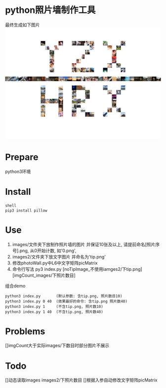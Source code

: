 # python照片墙制作工具

最终生成如下图片
![最终生成的图片](https://github.com/HeraNxU/photoWall/blob/master/PhotoWall.png)

# Prepare
python3环境

# Install
```
shell
pip3 install pillow
```
# Use
1. images/文件夹下放制作照片墙的图片 并保证10张及以上, 请提前命名[照片序号].png, 从0开始计数, 如'0.png', 
2. images2/文件夹下放文字图片 并命名为'tip.png'
3. 修改photoWall.py中L6中文字矩阵picMatrix 
4. 命令行写法
py3 index.py [noTipImage_不使用iamges2/下tip.png] [imgCount_images/下照片数目]

组合demo
```
python3 index.py       (默认参数: 含tip.png, 照片数目10)
python3 index.py 0 40  (效果最好的命令: 含tip.png 照片数40)
python3 index.py 1     (不含tip.png, 照片数10)
python3 index.py 1 40  (不含tip.png, 照片数40)
```
# Problems
[]imgCount大于实际images/下数目时部分图片不展示

# Todo
[]动态读取images images2/下照片数目
[]根据入参自动修改文字矩阵picMatrix